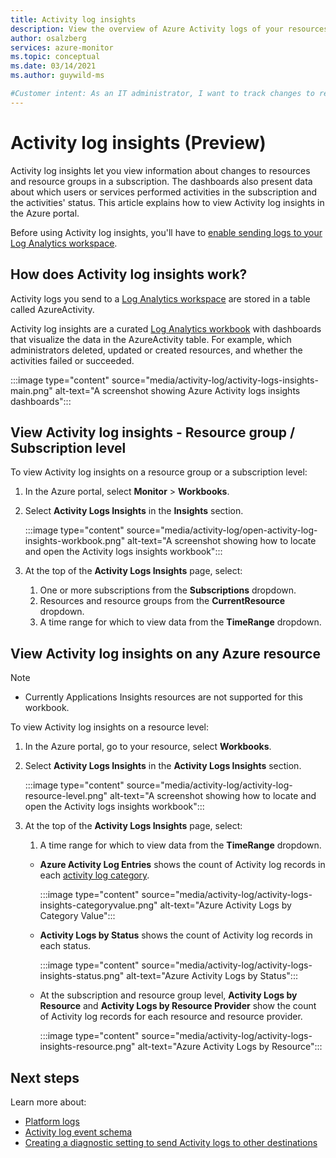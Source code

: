 ```yaml
---
title: Activity log insights 
description: View the overview of Azure Activity logs of your resources
author: osalzberg
services: azure-monitor
ms.topic: conceptual
ms.date: 03/14/2021
ms.author: guywild-ms

#Customer intent: As an IT administrator, I want to track changes to resource groups or specific resources in a subscription and to see which administrators or services make these changes. 
---
```


# Activity log insights (Preview)

Activity log insights let you view information about changes to resources and resource groups in a subscription. The dashboards also present data about which users or services performed activities in the subscription and the activities' status. This article explains how to view Activity log insights in the Azure portal.

Before using Activity log insights, you'll have to [enable sending logs to your Log Analytics workspace](./diagnostic-settings.md).

## How does Activity log insights work?

Activity logs you send to a [Log Analytics workspace](/articles/azure-monitor/logs/log-analytics-workspace-overview.md) are stored in a table called AzureActivity. 

Activity log insights are a curated [Log Analytics workbook](/articles/azure-monitor/visualize/workbooks-overview.md) with dashboards that visualize the data in the AzureActivity table. For example, which administrators deleted, updated or created resources, and whether the activities failed or succeeded.

:::image type="content" source="media/activity-log/activity-logs-insights-main.png" alt-text="A screenshot showing Azure Activity logs insights dashboards":::

## View Activity log insights - Resource group / Subscription level

To view Activity log insights on a resource group or a subscription level:

1. In the Azure portal, select **Monitor** > **Workbooks**.
1. Select **Activity Logs Insights** in the **Insights** section. 

    :::image type="content" source="media/activity-log/open-activity-log-insights-workbook.png" alt-text="A screenshot showing how to locate and open the Activity logs insights workbook":::

1. At the top of the **Activity Logs Insights** page, select:
    1. One or more subscriptions from the **Subscriptions** dropdown.
    1. Resources and resource groups from the **CurrentResource** dropdown.
    1. A time range for which to view data from the **TimeRange** dropdown.
## View Activity log insights on any Azure resource

>[!Note]
> * Currently Applications Insights resources are not supported for this workbook.

To view Activity log insights on a resource level:

1. In the Azure portal, go to your resource, select **Workbooks**.
1. Select **Activity Logs Insights** in the **Activity Logs Insights** section. 

    :::image type="content" source="media/activity-log/activity-log-resource-level.png" alt-text="A screenshot showing how to locate and open the Activity logs insights workbook":::

1. At the top of the **Activity Logs Insights** page, select:
    
    1. A time range for which to view data from the **TimeRange** dropdown.
    * **Azure Activity Log Entries** shows the count of Activity log records in each [activity log category](/articles/azure-monitor/essentials/activity-log-schema#categories).
     
        :::image type="content" source="media/activity-log/activity-logs-insights-categoryvalue.png" alt-text="Azure Activity Logs by Category Value":::
    
    * **Activity Logs by Status** shows the count of Activity log records in each status.
    
        :::image type="content" source="media/activity-log/activity-logs-insights-status.png" alt-text="Azure Activity Logs by Status":::
    
    * At the subscription and resource group level, **Activity Logs by Resource** and **Activity Logs by Resource Provider** show the count of Activity log records for each resource and resource provider.
    
        :::image type="content" source="media/activity-log/activity-logs-insights-resource.png" alt-text="Azure Activity Logs by Resource":::
    
## Next steps
Learn more about:
* [Platform logs](./platform-logs-overview.md)
* [Activity log event schema](activity-log-schema.md)
* [Creating a diagnostic setting to send Activity logs to other destinations](./diagnostic-settings.md)